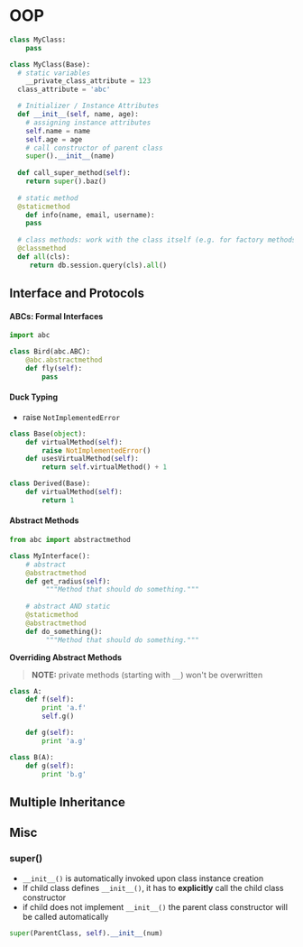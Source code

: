 # OOP



```python
class MyClass:
    pass

class MyClass(Base):
  # static variables
	__private_class_attribute = 123
  class_attribute = 'abc'

  # Initializer / Instance Attributes
  def __init__(self, name, age):
    # assigning instance attributes
    self.name = name
    self.age = age
    # call constructor of parent class
    super().__init__(name)
    
  def call_super_method(self):
    return super().baz()
    
  # static method
  @staticmethod
	def info(name, email, username):
    pass
        
  # class methods: work with the class itself (e.g. for factory methods)
  @classmethod
  def all(cls):
     return db.session.query(cls).all()
```

## Interface and Protocols

#### ABCs: Formal Interfaces

```python
import abc

class Bird(abc.ABC):
    @abc.abstractmethod
    def fly(self):
        pass
```

#### Duck Typing

- raise `NotImplementedError`

```python
class Base(object):
    def virtualMethod(self):
        raise NotImplementedError()
    def usesVirtualMethod(self):
        return self.virtualMethod() + 1

class Derived(Base):
    def virtualMethod(self):
        return 1
```

#### Abstract Methods

```python
from abc import abstractmethod

class MyInterface():
	# abstract
    @abstractmethod
    def get_radius(self):
         """Method that should do something."""
    
    # abstract AND static
    @staticmethod
    @abstractmethod
    def do_something():
         """Method that should do something."""
```



**Overriding Abstract Methods**

> **NOTE:** private methods (starting with `__`) won't be overwritten

```python
class A:
    def f(self):
        print 'a.f'
        self.g()

    def g(self):
        print 'a.g'

class B(A):
    def g(self):
        print 'b.g'
```





## Multiple Inheritance







## Misc







### super()

- `__init__()` is automatically invoked upon class instance creation
- If child class defines `__init__()`, it has to **explicitly** call the child class constructor
- if child does not implement `__init__()` the parent class constructor will be called automatically

```python
super(ParentClass, self).__init__(num)
```





